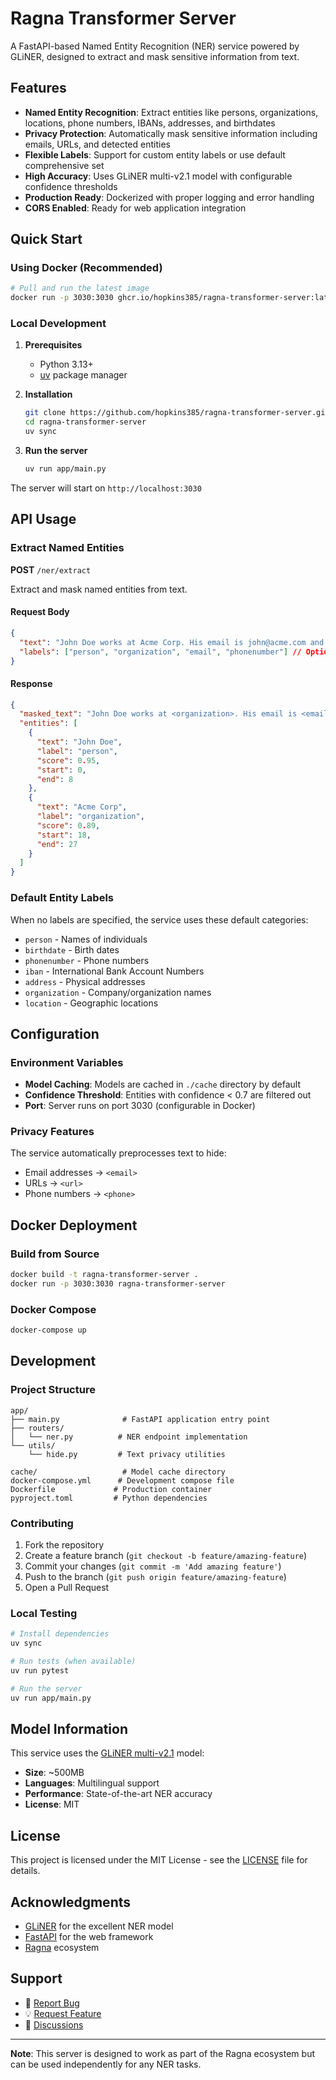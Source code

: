 # Ragna Transformer Server

A FastAPI-based Named Entity Recognition (NER) service powered by GLiNER, designed to extract and mask sensitive information from text.

## Features

- **Named Entity Recognition**: Extract entities like persons, organizations, locations, phone numbers, IBANs, addresses, and birthdates
- **Privacy Protection**: Automatically mask sensitive information including emails, URLs, and detected entities
- **Flexible Labels**: Support for custom entity labels or use default comprehensive set
- **High Accuracy**: Uses GLiNER multi-v2.1 model with configurable confidence thresholds
- **Production Ready**: Dockerized with proper logging and error handling
- **CORS Enabled**: Ready for web application integration

## Quick Start

### Using Docker (Recommended)

```bash
# Pull and run the latest image
docker run -p 3030:3030 ghcr.io/hopkins385/ragna-transformer-server:latest
```

### Local Development

1. **Prerequisites**

   - Python 3.13+
   - [uv](https://docs.astral.sh/uv/) package manager

2. **Installation**

   ```bash
   git clone https://github.com/hopkins385/ragna-transformer-server.git
   cd ragna-transformer-server
   uv sync
   ```

3. **Run the server**
   ```bash
   uv run app/main.py
   ```

The server will start on `http://localhost:3030`

## API Usage

### Extract Named Entities

**POST** `/ner/extract`

Extract and mask named entities from text.

#### Request Body

```json
{
  "text": "John Doe works at Acme Corp. His email is john@acme.com and phone is +1-555-0123.",
  "labels": ["person", "organization", "email", "phonenumber"] // Optional
}
```

#### Response

```json
{
  "masked_text": "John Doe works at <organization>. His email is <email> and phone is +1-555-0123.",
  "entities": [
    {
      "text": "John Doe",
      "label": "person",
      "score": 0.95,
      "start": 0,
      "end": 8
    },
    {
      "text": "Acme Corp",
      "label": "organization",
      "score": 0.89,
      "start": 18,
      "end": 27
    }
  ]
}
```

### Default Entity Labels

When no labels are specified, the service uses these default categories:

- `person` - Names of individuals
- `birthdate` - Birth dates
- `phonenumber` - Phone numbers
- `iban` - International Bank Account Numbers
- `address` - Physical addresses
- `organization` - Company/organization names
- `location` - Geographic locations

## Configuration

### Environment Variables

- **Model Caching**: Models are cached in `./cache` directory by default
- **Confidence Threshold**: Entities with confidence < 0.7 are filtered out
- **Port**: Server runs on port 3030 (configurable in Docker)

### Privacy Features

The service automatically preprocesses text to hide:

- Email addresses → `<email>`
- URLs → `<url>`
- Phone numbers → `<phone>`

## Docker Deployment

### Build from Source

```bash
docker build -t ragna-transformer-server .
docker run -p 3030:3030 ragna-transformer-server
```

### Docker Compose

```bash
docker-compose up
```

## Development

### Project Structure

```
app/
├── main.py              # FastAPI application entry point
├── routers/
│   └── ner.py          # NER endpoint implementation
└── utils/
    └── hide.py         # Text privacy utilities

cache/                   # Model cache directory
docker-compose.yml      # Development compose file
Dockerfile             # Production container
pyproject.toml         # Python dependencies
```

### Contributing

1. Fork the repository
2. Create a feature branch (`git checkout -b feature/amazing-feature`)
3. Commit your changes (`git commit -m 'Add amazing feature'`)
4. Push to the branch (`git push origin feature/amazing-feature`)
5. Open a Pull Request

### Local Testing

```bash
# Install dependencies
uv sync

# Run tests (when available)
uv run pytest

# Run the server
uv run app/main.py
```

## Model Information

This service uses the [GLiNER multi-v2.1](https://huggingface.co/urchade/gliner_multi-v2.1) model:

- **Size**: ~500MB
- **Languages**: Multilingual support
- **Performance**: State-of-the-art NER accuracy
- **License**: MIT

## License

This project is licensed under the MIT License - see the [LICENSE](LICENSE) file for details.

## Acknowledgments

- [GLiNER](https://github.com/urchade/GLiNER) for the excellent NER model
- [FastAPI](https://fastapi.tiangolo.com/) for the web framework
- [Ragna](https://ragna.chat/) ecosystem

## Support

- 🐛 [Report Bug](https://github.com/hopkins385/ragna-transformer-server/issues)
- 💡 [Request Feature](https://github.com/hopkins385/ragna-transformer-server/issues)
- 💬 [Discussions](https://github.com/hopkins385/ragna-transformer-server/discussions)

---

**Note**: This server is designed to work as part of the Ragna ecosystem but can be used independently for any NER tasks.
